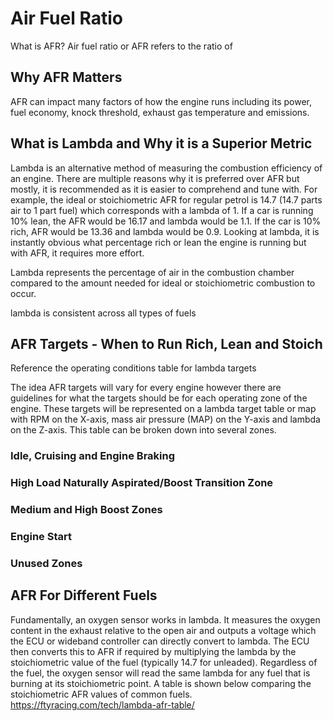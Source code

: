 # Air Fuel Ratio 

What is AFR? Air fuel ratio or AFR refers to the ratio of 

## Why AFR Matters 

AFR can impact many factors of how the engine runs including its power, fuel economy, knock threshold, exhaust gas temperature and emissions.


## What is Lambda and Why it is a Superior Metric  

Lambda is an alternative method of measuring the combustion efficiency of an engine. There are multiple reasons why it is preferred over AFR but mostly, it is recommended as it is easier to comprehend and tune with. For example, the ideal or stoichiometric AFR for regular petrol is 14.7 (14.7 parts air to 1 part fuel) which corresponds with a lambda of 1. If a car is running 10% lean, the AFR would be 16.17 and lambda would be 1.1. If the car is 10% rich, AFR would be 13.36 and lambda would be 0.9. Looking at lambda, it is instantly obvious what percentage rich or lean the engine is running but with AFR, it requires more effort.

Lambda represents the percentage of air in the combustion chamber compared to the amount needed for ideal or stoichiometric combustion to occur. 

lambda is consistent across all types of fuels

## AFR Targets - When to Run Rich, Lean and Stoich  

Reference the operating conditions table for lambda targets

The idea AFR targets will vary for every engine however there are guidelines for what the targets should be for each operating zone of the engine. These targets will be represented on a lambda target table or map with RPM on the X-axis, mass air pressure (MAP) on the Y-axis and lambda on the Z-axis. This table can be broken down into several zones.

### Idle, Cruising and Engine Braking

### High Load Naturally Aspirated/Boost Transition Zone

### Medium and High Boost Zones

### Engine Start

### Unused Zones

## AFR For Different Fuels

Fundamentally, an oxygen sensor works in lambda. It measures the oxygen content in the exhaust relative to the open air and outputs a voltage which the ECU or wideband controller can directly convert to lambda. The ECU then converts this to AFR if required by multiplying the lambda by the stoichiometric value of the fuel (typically 14.7 for unleaded). Regardless of the fuel, the oxygen sensor will read the same lambda for any fuel that is burning at its stoichiometric point. A table is shown below comparing the stoichiometric AFR values of common fuels. https://ftyracing.com/tech/lambda-afr-table/ 
